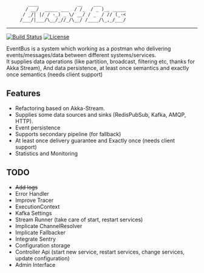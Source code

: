 <!-- language: lang-none -->
            ____              __    ___         
           / __/  _____ ___  / /_  / _ )__ _____
          / _/| |/ / -_) _ \/ __/ / _  / // (_-<
         /___/|___/\__/_//_/\__/ /____/\_,_/___/

--------------------------------------- 
 
[![Build Status](https://travis-ci.org/thenetcircle/event-bus.svg?branch=master)](https://travis-ci.org/thenetcircle/event-dispatcher)
[![License](https://img.shields.io/github/license/thenetcircle/event-bus.svg)](LICENSE)

EventBus is a system which working as a postman who delivering events/messages/data between different systems/services.   
It supplies data operations (like partition, broadcast, filtering etc, thanks for Akka Stream), And data persistence, at least once semantics and exactly once semantics (needs client support)

## Features

- Refactoring based on Akka-Stream.
- Supplies some data sources and sinks (RedisPubSub, Kafka, AMQP, HTTP).
- Event persistence
- Supports secondary pipeline (for fallback)
- At least once delivery guarantee and Exactly once (needs client support)
- Statistics and Monitoring


## TODO
- ~~Add logs~~
- Error Handler
- Improve Tracer
- ExecutionContext
- Kafka Settings
- Stream Runner (take care of start, restart services)
- Implicate ChannelResolver
- Implicate Fallbacker
- Integrate Sentry
- Configuration storage
- Controller Api (start new service, restart services, change services, update configuration)
- Admin Interface